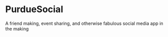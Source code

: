 # PurdueSocial
A friend making, event sharing, and otherwise fabulous social media app in the making
